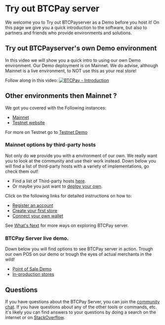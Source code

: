 # Try out BTCPay server

We welcome you to Try out BTCPayserver as a Demo before you host it!
On this page we give you a quick introduction to the software, but also to partners and friends who provide environments and solutions.

## Try out BTCPayserver's own Demo environment

In this video we will show you a quick intro to using our own Demo environment.
Our Demo deployment is on Mainnet.
We do advise, although Mainnet is a live environment, to NOT use this as your real store!

Follow along in this video:
[![BTCPay - Introduction](https://img.youtube.com/vi/xh3Eac66qc4/mqdefault.jpg)](https://www.youtube.com/watch?v=xh3Eac66qc4 "BTCPay - Introduction")

## Other environments then Mainnet ?

We got you covered with the Following instances:
* [Mainnet](https://mainnet.demo.btcpayserver.org/login)
* [Testnet website](https://testnet.demo.btcpayserver.org/)

For more on Testnet go to [Testnet Demo](/Deployment/TestnetDemo.md)

### Mainnet options by third-party hosts

Not only do we provide you with a environment of our own.
We really want you to look at the community and use their work instead.
Down below you will find a list of third-party hosts with a variety of implementations, go check them out!

* Find a list of Third-party hosts [here](/Deployment/ThirdPartyHosting.md#where-is-the-list-of-btcpay-third-party-hosts).
* Or maybe you just want to [deploy your own](/Deployment/README.md).

Click on the following links for detailed instructions on how to:
* [Register an account](./RegisterAccount.md)
* [Create your first store](./CreateStore.md)
* [Connect your own wallet](./WalletSetup.md)

See [What's Next](./WhatsNext.md) for more ways on exploring BTCPay server.

### BTCPay Server live demo.

Down below you will find options to see BTCPay server in action.
Trough our own POS on our demo or trough the eyes of actual merchants in the wild!

* [Point of Sale Demo](https://mainnet.demo.btcpayserver.org/apps/87kj5yKay8mB4UUZcJhZH5TqDKMD3CznjwLjiu1oYZXe/pos)
* [In-production stores](https://directory.btcpayserver.org)

## Questions

If you have questions about the BTCPay Server, you can join the [community chat](https://chat.btcpayserver.org/).
If you have questions about any of the other tools or commands, etc. it's likely you can find answers to your questions by doing a search on the internet or on [StackOverflow](https://stackoverflow.com/).